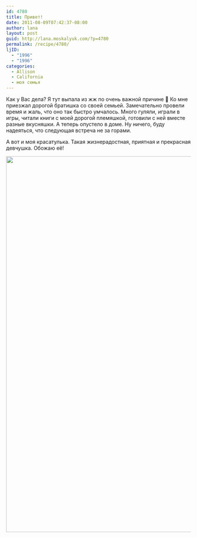 ```yaml
---
id: 4780
title: Привет!
date: 2011-08-09T07:42:37-08:00
author: lana
layout: post
guid: http://lana.moskalyuk.com/?p=4780
permalink: /recipe/4780/
ljID:
  - "1996"
  - "1996"
categories:
  - Allison
  - California
  - моя семья
---
```

Как у Вас дела? Я тут выпала из жж по очень важной причине 🙂 Ко мне приезжал дорогой братишка со своей семьей. Замечательно провели время и жаль, что оно так быстро умчалось. Много гуляли, играли в игры, читали книги с моей дорогой племяшкой, готовили с ней вместе разные вкусняшки. А теперь опустело в доме. Ну ничего, буду надеяться, что следующая встреча не за горами.

А вот и моя красатулька. Такая жизнерадостная, приятная и прекрасная девчушка. Обожаю её!

[<img loading="lazy" class="alignnone size-large wp-image-4781" title="Allison" src="http://lana.moskalyuk.com/wp-content/uploads/2011/08/Allison-682x1024.jpg" alt="" width="682" height="1024" />](http://lana.moskalyuk.com/wp-content/uploads/2011/08/Allison.jpg)

&nbsp;
